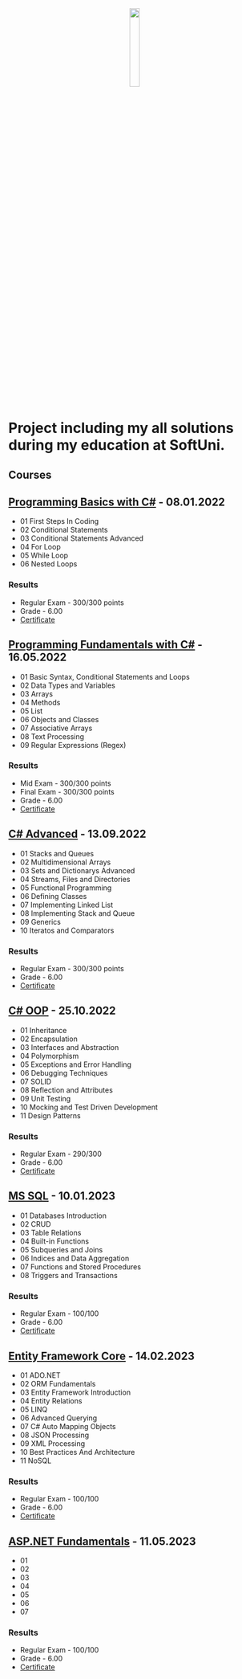 <div align = "center">
  <a href = "https://softuni.bg/" target="_blank" >
    <img src="https://cdn.discordapp.com/attachments/837093180783722536/1029298088076120155/800px-Logo_Software_University_SoftUni_-_blue.png" width="20%">
  </a>
</div>

# Project including my all solutions during my education at SoftUni.

## Courses
## [Programming Basics with C#](https://softuni.bg/trainings/3620/programming-basics-with-csharp-january-2022) - 08.01.2022
- 01 First Steps In Coding
- 02 Conditional Statements
- 03 Conditional Statements Advanced
- 04 For Loop
- 05 While Loop
- 06 Nested Loops

### Results

- Regular Exam - 300/300 points
- Grade - 6.00
- [Certificate](https://softuni.bg/certificates/certificates/converttoimage/124890?code=88cdd95e)

## [Programming Fundamentals with C#](https://softuni.bg/trainings/3729/programming-fundamentals-with-csharp-may-2022) - 16.05.2022  
- 01 Basic Syntax, Conditional Statements and Loops
- 02 Data Types and Variables
- 03 Arrays
- 04 Methods
- 05 List
- 06 Objects and Classes
- 07 Associative Arrays
- 08 Text Processing
- 09 Regular Expressions (Regex)

### Results

- Mid Exam - 300/300 points
- Final Exam - 300/300 points
- Grade - 6.00
- [Certificate](https://softuni.bg/certificates/certificates/converttoimage/139379?code=b1bc1be8)

## [C# Advanced](https://softuni.bg/trainings/3842/csharp-advanced-september-2022) - 13.09.2022
- 01 Stacks and Queues
- 02 Multidimensional Arrays
- 03 Sets and Dictionarys Advanced
- 04 Streams, Files and Directories
- 05 Functional Programming
- 06 Defining Classes
- 07 Implementing Linked List
- 08 Implementing Stack and Queue
- 09 Generics
- 10 Iteratos and Comparators

### Results

- Regular Exam - 300/300 points
- Grade - 6.00
- [Certificate](https://softuni.bg/certificates/certificates/converttoimage/144009?code=585e638c)

## [C# OOP](https://softuni.bg/trainings/3843/csharp-oop-october-2022) - 25.10.2022
- 01 Inheritance
- 02 Encapsulation
- 03 Interfaces and Abstraction
- 04 Polymorphism
- 05 Exceptions and Error Handling
- 06 Debugging Techniques
- 07 SOLID
- 08 Reflection and Attributes
- 09 Unit Testing
- 10 Mocking and Test Driven Development
- 11 Design Patterns

### Results

- Regular Exam - 290/300
- Grade - 6.00
- [Certificate](https://softuni.bg/certificates/certificates/converttoimage/150766?code=86bd1897)

## [MS SQL](https://softuni.bg/trainings/3965/ms-sql-january-2023) - 10.01.2023
- 01 Databases Introduction
- 02 CRUD
- 03 Table Relations
- 04 Built-in Functions
- 05 Subqueries and Joins
- 06 Indices and Data Aggregation
- 07 Functions and Stored Procedures
- 08 Triggers and Transactions

### Results

- Regular Exam - 100/100
- Grade - 6.00
- [Certificate](https://softuni.bg/certificates/certificates/converttoimage/124890?code=88cdd95e)

## [Entity Framework Core](https://softuni.bg/trainings/3966/entity-framework-core-february-2023) - 14.02.2023
- 01 ADO.NET
- 02 ORM Fundamentals
- 03 Entity Framework Introduction
- 04 Entity Relations
- 05 LINQ
- 06 Advanced Querying
- 07 C# Auto Mapping Objects
- 08 JSON Processing
- 09 XML Processing
- 10 Best Practices And Architecture
- 11 NoSQL

### Results

- Regular Exam - 100/100
- Grade - 6.00
- [Certificate](https://softuni.bg/certificates/certificates/converttoimage/164912?code=dc39034e)


## [ASP.NET Fundamentals](https://softuni.bg/trainings/4105/asp-net-fundamentals-may-2023) - 11.05.2023
- 01 
- 02
- 03
- 04
- 05
- 06
- 07
### Results

- Regular Exam - 100/100
- Grade - 6.00
- [Certificate](https://softuni.bg/certificates/certificates/converttoimage/164912?code=dc39034e)
